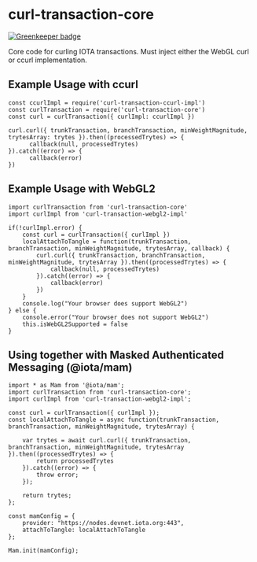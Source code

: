 # curl-transaction-core

[![Greenkeeper badge](https://badges.greenkeeper.io/pRizz/curl-transaction-core.svg)](https://greenkeeper.io/)

Core code for curling IOTA transactions. Must inject either the WebGL curl or ccurl implementation.

## Example Usage with ccurl

    const ccurlImpl = require('curl-transaction-ccurl-impl')
    const curlTransaction = require('curl-transaction-core')
    const curl = curlTransaction({ curlImpl: ccurlImpl })
    
    curl.curl({ trunkTransaction, branchTransaction, minWeightMagnitude, trytesArray: trytes }).then((processedTrytes) => {
          callback(null, processedTrytes)
    }).catch((error) => {
          callback(error)
    })


## Example Usage with WebGL2
    import curlTransaction from 'curl-transaction-core'
    import curlImpl from 'curl-transaction-webgl2-impl'
    
    if(!curlImpl.error) {
        const curl = curlTransaction({ curlImpl })
        localAttachToTangle = function(trunkTransaction, branchTransaction, minWeightMagnitude, trytesArray, callback) {
            curl.curl({ trunkTransaction, branchTransaction, minWeightMagnitude, trytesArray }).then((processedTrytes) => {
                callback(null, processedTrytes)
            }).catch((error) => {
                callback(error)
            })
        }
        console.log("Your browser does support WebGL2")
    } else {
        console.error("Your browser does not support WebGL2")
        this.isWebGL2Supported = false
    }


## Using together with Masked Authenticated Messaging (@iota/mam)
    import * as Mam from '@iota/mam';
    import curlTransaction from 'curl-transaction-core';
    import curlImpl from 'curl-transaction-webgl2-impl';
    
    const curl = curlTransaction({ curlImpl });
    const localAttachToTangle = async function(trunkTransaction, branchTransaction, minWeightMagnitude, trytesArray) {
    
        var trytes = await curl.curl({ trunkTransaction, branchTransaction, minWeightMagnitude, trytesArray }).then((processedTrytes) => {
            return processedTrytes
        }).catch((error) => {
            throw error;
        });
    
        return trytes;
    };
    
    const mamConfig = {
        provider: "https://nodes.devnet.iota.org:443",
        attachToTangle: localAttachToTangle
    };
    
    Mam.init(mamConfig);
